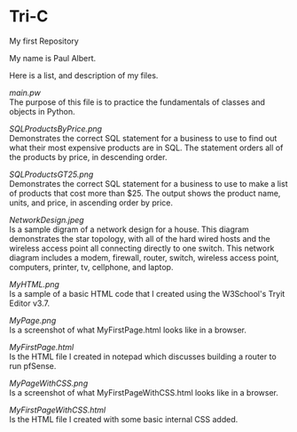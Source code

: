 # Tri-C
My first Repository

My name is Paul Albert.

Here is a list, and description of my files.

*main.pw* <br>The purpose of this file is to practice the fundamentals of classes and objects in Python.

*SQLProductsByPrice.png*<br>Demonstrates the correct SQL statement for a business to use to find out what their most expensive products are in SQL. The statement orders all of the products by price, in descending order.

*SQLProductsGT25.png*<br>Demonstrates the correct SQL statement for a business to use to make a list of products that cost more than $25.  The output shows the product name, units, and price, in ascending order by price.

*NetworkDesign.jpeg*<br>Is a sample digram of a network design for a house.  This diagram demonstrates the star topology, with all of the hard wired hosts and the wireless access point all connecting directly to one switch.  This network diagram includes a modem, firewall, router, switch, wireless access point, computers, printer, tv, cellphone, and laptop.   

*MyHTML.png*<br>Is a sample of a basic HTML code that I created using the W3School's Tryit Editor v3.7.

*MyPage.png*<br>Is a screenshot of what MyFirstPage.html looks like in a browser.

*MyFirstPage.html*<br>Is the HTML file I created in notepad which discusses building a router to run pfSense.

*MyPageWithCSS.png*<br>Is a screenshot of what MyFirstPageWithCSS.html looks like in a browser.

*MyFirstPageWithCSS.html*<br>Is the HTML file I created with some basic internal CSS added.
